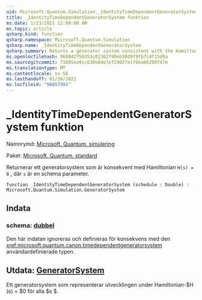 ```yaml
---
uid: Microsoft.Quantum.Simulation._IdentityTimeDependentGeneratorSystem
title: _IdentityTimeDependentGeneratorSystem funktion
ms.date: 1/23/2021 12:00:00 AM
ms.topic: article
qsharp.kind: function
qsharp.namespace: Microsoft.Quantum.Simulation
qsharp.name: _IdentityTimeDependentGeneratorSystem
qsharp.summary: Returns a generator system consistent with the Hamiltonian `H(s) = 0`, where `s` is a schedule parameter.
ms.openlocfilehash: 960842f50353c01362f90eb38d979fb7c4f15d9a
ms.sourcegitcommit: 71605ea9cc630e84e7ef29027e1f0ea06299747e
ms.translationtype: MT
ms.contentlocale: sv-SE
ms.lasthandoff: 01/26/2021
ms.locfileid: "98857991"
---
```

# <a name="_identitytimedependentgeneratorsystem-function"></a>_IdentityTimeDependentGeneratorSystem funktion

Namnrymd: [Microsoft. Quantum. simulering](xref:Microsoft.Quantum.Simulation)

Paket: [Microsoft. Quantum. standard](https://nuget.org/packages/Microsoft.Quantum.Standard)


Returnerar ett generatorsystem som är konsekvent med Hamiltonian `H(s) = 0` , där `s` är en schema parameter.

```qsharp
function _IdentityTimeDependentGeneratorSystem (schedule : Double) : Microsoft.Quantum.Simulation.GeneratorSystem
```


## <a name="input"></a>Indata

### <a name="schedule--double"></a>schema: [dubbel](xref:microsoft.quantum.lang-ref.double)

Den här indatan ignoreras och definieras för konsekvens med den <xref:microsoft.quantum.canon.timedependentgeneratorsystem> användardefinierade typen.



## <a name="output--generatorsystem"></a>Utdata: [GeneratorSystem](xref:Microsoft.Quantum.Simulation.GeneratorSystem)

Ett generatorsystem som representerar utvecklingen under Hamiltonian-$H (s) = $0 för alla $s $.